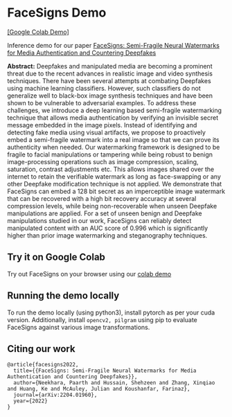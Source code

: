 # FaceSigns Demo
[ [Google Colab Demo] ](https://colab.research.google.com/drive/1Qzqw0x_R5Xt62stvJCCQDqP8Qw_HAhIp?usp=sharing)

Inference demo for our paper [FaceSigns: Semi-Fragile Neural Watermarks for Media Authentication and Countering Deepfakes
](https://arxiv.org/abs/2204.01960)

<b>Abstract:</b> Deepfakes and manipulated media are becoming a prominent threat due to the recent advances in realistic image and video synthesis techniques. There have been several attempts at combating Deepfakes using machine learning classifiers. However, such classifiers do not generalize well to black-box image synthesis techniques and have been shown to be vulnerable to adversarial examples. To address these challenges, we introduce a deep learning based semi-fragile watermarking technique that allows media authentication by verifying an invisible secret message embedded in the image pixels. Instead of identifying and detecting fake media using visual artifacts, we propose to proactively embed a semi-fragile watermark into a real image so that we can prove its authenticity when needed. Our watermarking framework is designed to be fragile to facial manipulations or tampering while being robust to benign image-processing operations such as image compression, scaling, saturation, contrast adjustments etc. This allows images shared over the internet to retain the verifiable watermark as long as face-swapping or any other Deepfake modification technique is not applied. We demonstrate that FaceSigns can embed a 128 bit secret as an imperceptible image watermark that can be recovered with a high bit recovery accuracy at several compression levels, while being non-recoverable when unseen Deepfake manipulations are applied. For a set of unseen benign and Deepfake manipulations studied in our work, FaceSigns can reliably detect manipulated content with an AUC score of 0.996 which is significantly higher than prior image watermarking and steganography techniques.

## Try it on Google Colab

Try out FaceSigns on your browser using our [colab demo](https://colab.research.google.com/drive/1Qzqw0x_R5Xt62stvJCCQDqP8Qw_HAhIp?usp=sharing)

## Running the demo locally
To run the demo locally (using python3), install pytorch as per your cuda version. Additionally, install ``opencv2, pilgram`` using pip to evaluate FaceSigns against various image transformations.

## Citing our work

```
@article{facesigns2022,
  title={{FaceSigns: Semi-Fragile Neural Watermarks for Media Authentication and Countering Deepfakes}},
  author={Neekhara, Paarth and Hussain, Shehzeen and Zhang, Xinqiao and Huang, Ke and McAuley, Julian and Koushanfar, Farinaz},
  journal={arXiv:2204.01960},
  year={2022}
}

```
